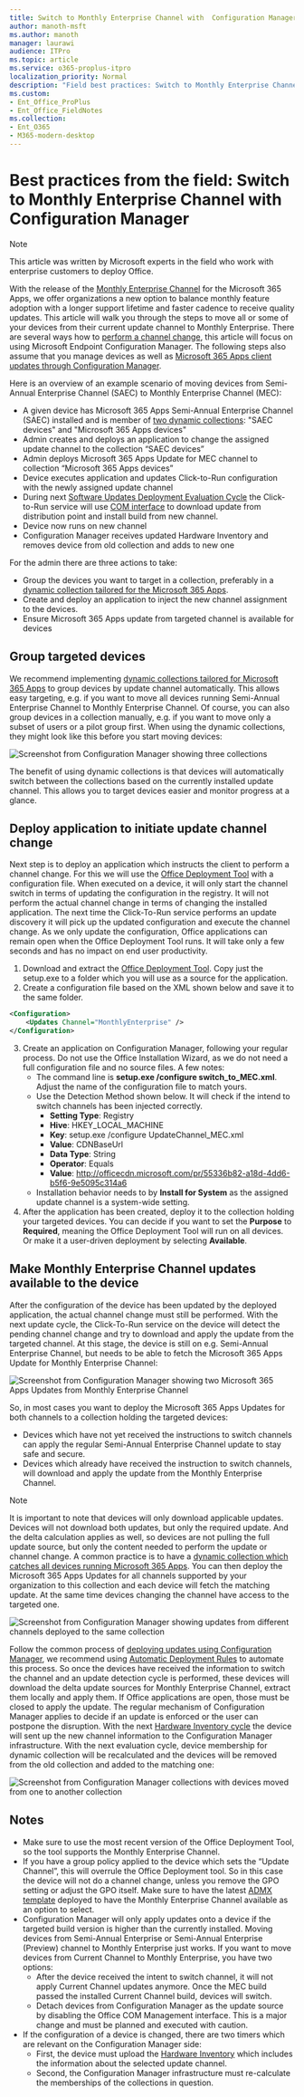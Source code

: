 ```yaml
---
title: Switch to Monthly Enterprise Channel with  Configuration Manager
author: manoth-msft
ms.author: manoth
manager: laurawi
audience: ITPro 
ms.topic: article 
ms.service: o365-proplus-itpro
localization_priority: Normal
description: "Field best practices: Switch to Monthly Enterprise Channel with Configuration Manager"
ms.custom: 
- Ent_Office_ProPlus
- Ent_Office_FieldNotes
ms.collection: 
- Ent_O365
- M365-modern-desktop
---
```


# Best practices from the field: Switch to Monthly Enterprise Channel with Configuration Manager

> [!NOTE]
> This article was written by Microsoft experts in the field who work with enterprise customers to deploy Office.
   
With the release of the [Monthly Enterprise Channel](../overview-update-channels.md#monthly-enterprise-channel-overview) for the Microsoft 365 Apps, we offer organizations a new option to balance monthly feature adoption with a longer support lifetime and faster cadence to receive quality updates. This article will walk you through the steps to move all or some of your devices from their current update channel to Monthly Enterprise. There are several ways how to [perform a channel change](../change-update-channels.md), this article will focus on using Microsoft Endpoint Configuration Manager. The following steps also assume that you manage devices as well as [Microsoft 365 Apps client updates through Configuration Manager](https://docs.microsoft.com/deployoffice/manage-microsoft-365-apps-updates-configuration-manager).

Here is an overview of an example scenario of moving devices from Semi-Annual Enterprise Channel (SAEC) to Monthly Enterprise Channel (MEC):
- A given device has Microsoft 365 Apps Semi-Annual Enterprise Channel (SAEC) installed and is member of [two dynamic collections](/build-dynamic-lean-configuration-manager.md): "SAEC devices" and "Microsoft 365 Apps devices"
- Admin creates and deploys an application to change the assigned update channel to the collection “SAEC devices”
- Admin deploys Microsoft 365 Apps Update for MEC channel to collection “Microsoft 365 Apps devices”
- Device executes application and updates Click-to-Run configuration with the newly assigned update channel
- During next [Software Updates Deployment Evaluation Cycle](https://docs.microsoft.com/mem/configmgr/sum/understand/software-updates-introduction#scan-for-software-updates-compliance-process) the Click-to-Run service will use [COM interface](https://docs.microsoft.com/office/client-developer/shared/manageability-applications-with-the-office-365-click-to-run-installer) to download update from distribution point and install build from new channel. 
- Device now runs on new channel
- Configuration Manager receives updated Hardware Inventory and removes device from old collection and adds to new one

For the admin there are three actions to take:
- Group the devices you want to target in a collection, preferably in a [dynamic collection tailored for the Microsoft 365 Apps](/build-dynamic-lean-configuration-manager.md).
- Create and deploy an application to inject the new channel assignment to the devices.
- Ensure Microsoft 365 Apps update from targeted channel is available for devices

## Group targeted devices

We recommend implementing [dynamic collections tailored for Microsoft 365 Apps](/build-dynamic-lean-configuration-manager.md) to group devices by update channel automatically. This allows easy targeting, e.g. if you want to move all devices running Semi-Annual Enterprise Channel to Monthly Enterprise Channel. Of course, you can also group devices in a collection manually, e.g. if you want to move only a subset of users or a pilot group first.
When using the dynamic collections, they might look like this before you start moving devices:

![Screenshot from Configuration Manager showing three collections](../images/fieldnotes_MoveMECCM_1.png)

The benefit of using dynamic collections is that devices will automatically switch between the collections based on the currently installed update channel. This allows you to target devices easier and monitor progress at a glance.

## Deploy application to initiate update channel change

Next step is to deploy an application which instructs the client to perform a channel change. For this we will use the [Office Deployment Tool](https://http/aka.ms/odt) with a configuration file. When executed on a device, it will only start the channel switch in terms of updating the configuration in the registry. It will not perform the actual channel change in terms of changing the installed application. The next time the Click-To-Run service performs an update discovery it will pick up the updated configuration and execute the channel change.
As we only update the configuration, Office applications can remain open when the Office Deployment Tool runs. It will take only a few seconds and has no impact on end user productivity.
1.	Download and extract the [Office Deployment Tool](https://go.microsoft.com/fwlink/p/?LinkID=626065). Copy just the setup.exe to a folder which you will use as a source for the application.
2.	Create a configuration file based on the XML shown below and save it to the same folder.
```XML
<Configuration>
	<Updates Channel="MonthlyEnterprise" />
</Configuration>
```
3.	Create an application on Configuration Manager, following your regular process. Do not use the Office Installation Wizard, as we do not need a full configuration file and no source files. A few notes:
    - The command line is **setup.exe /configure switch_to_MEC.xml**. Adjust the name of the configuration file to match yours.
    - Use the Detection Method shown below. It will check if the intend to switch channels has been injected correctly.
        - **Setting Type**: Registry
         - **Hive**: HKEY_LOCAL_MACHINE
         - **Key**: setup.exe /configure UpdateChannel_MEC.xml
         - **Value**: CDNBaseUrl
         - **Data Type**: String
         - **Operator**: Equals
         - **Value**: http://officecdn.microsoft.com/pr/55336b82-a18d-4dd6-b5f6-9e5095c314a6
    - Installation behavior needs to by **Install for System** as the assigned update channel is a system-wide setting.
4.	After the application has been created, deploy it to the collection holding your targeted devices. You can decide if you want to set the **Purpose** to **Required**, meaning the Office Deployment Tool will run on all devices. Or make it a user-driven deployment by selecting **Available**.

## Make Monthly Enterprise Channel updates available to the device

After the configuration of the device has been updated by the deployed application, the actual channel change must still be performed. With the next update cycle, the Click-To-Run service on the device will detect the pending channel change and try to download and apply the update from the targeted channel.
At this stage, the device is still on e.g. Semi-Annual Enterprise Channel, but needs to be able to fetch the Microsoft 365 Apps Update for Monthly Enterprise Channel:

![Screenshot from Configuration Manager showing two Microsoft 365 Apps Updates from Monthly Enterprise Channel](../images/fieldnotes_MoveMECCM_2.png)

So, in most cases you want to deploy the Microsoft 365 Apps Updates for both channels to a collection holding the targeted devices:
- Devices which have not yet received the instructions to switch channels can apply the regular Semi-Annual Enterprise Channel update to stay safe and secure.
- Devices which already have received the instruction to switch channels, will download and apply the update from the Monthly Enterprise Channel.
> [!NOTE]
> It is important to note that devices will only download applicable updates. Devices will not download both updates, but only the required update. And the delta calculation applies as well, so devices are not pulling the full update source, but only the content needed to perform the update or channel change.
A common practice is to have a [dynamic collection which catches all devices running Microsoft 365 Apps](/build-dynamic-lean-configuration-manager.md). You can then deploy the Microsoft 365 Apps Updates for all channels supported by your organization to this collection and each device will fetch the matching update. At the same time devices changing the channel have access to the targeted one.

![Screenshot from Configuration Manager showing updates from different channels deployed to the same collection](../images/fieldnotes_MoveMECCM_3.png)

Follow the common process of [deploying updates using Configuration Manager](https://docs.microsoft.com/mem/configmgr/sum/deploy-use/deploy-software-updates), we recommend using [Automatic Deployment Rules](https://docs.microsoft.com/mem/configmgr/sum/deploy-use/automatically-deploy-software-updates) to automate this process.
So once the devices have received the information to switch the channel and an update detection cycle is performed, these devices will download the delta update sources for Monthly Enterprise Channel, extract them locally and apply them. If Office applications are open, those must be closed to apply the update. The regular mechanism of Configuration Manager applies to decide if an update is enforced or the user can postpone the disruption.
With the next [Hardware Inventory cycle](https://docs.microsoft.com/mem/configmgr/core/clients/manage/inventory/introduction-to-hardware-inventory) the device will sent up the new channel information to the Configuration Manager infrastructure. With the next evaluation cycle, device membership for dynamic collection will be recalculated and the devices will be removed from the old collection and added to the matching one:

![Screenshot from Configuration Manager collections with devices moved from one to another collection](../images/fieldnotes_MoveMECCM_4.png)

## Notes

- Make sure to use the most recent version of the Office Deployment Tool, so the tool supports the Monthly Enterprise Channel.
- If you have a group policy applied to the device which sets the “Update Channel”, this will overrule the Office Deployment tool. So in this case the device will not do a channel change, unless you remove the GPO setting or adjust the GPO itself. Make sure to have the latest [ADMX template](https://www.microsoft.com/en-us/download/details.aspx?id=49030) deployed to have the Monthly Enterprise Channel available as an option to select.
- Configuration Manager will only apply updates onto a device if the targeted build version is higher than the currently installed. Moving devices from Semi-Annual Enterprise or Semi-Annual Enterprise (Preview) channel to Monthly Enterprise just works. If you want to move devices from Current Channel to Monthly Enterprise, you have two options:
    - After the device received the intent to switch channel, it will not apply Current Channel updates anymore. Once the MEC build passed the installed Current Channel build, devices will switch.
    - Detach devices from Configuration Manager as the update source by disabling the Office COM Management interface. This is a major change and must be planned and executed with caution.
- If the configuration of a device is changed, there are two timers which are relevant on the Configuration Manager side:
    - First, the device must upload the [Hardware Inventory](https://docs.microsoft.com/en-us/mem/configmgr/core/clients/manage/inventory/introduction-to-hardware-inventory) which includes the information about the selected update channel.
    - Second, the Configuration Manager infrastructure must re-calculate the memberships of the collections in question.
